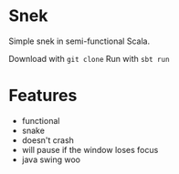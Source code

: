 # Snek

Simple snek in semi-functional Scala.

Download with `git clone`
Run with `sbt run`

# Features
* functional
* snake
* doesn't crash
* will pause if the window loses focus
* java swing woo

